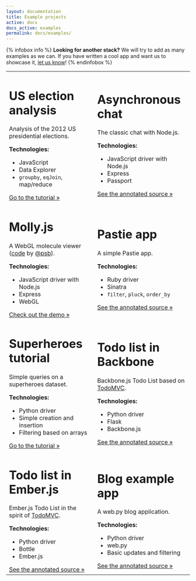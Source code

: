 ```yaml
---
layout: documentation
title: Example projects 
active: docs
docs_active: examples
permalink: docs/examples/
---
```


{% infobox info %}
__Looking for another stack?__ We will try to add as many examples as
we can. If you have written a cool app and want us to showcase it,
[let us know](/community)!
{% endinfobox %}

<table class="docs-grid docs-examples">
    <tbody>
        <tr>
            <td>
                <div class="docs-grid-block elections">
                    <h1>US election analysis</h1>
                    <p>
                        Analysis of the 2012 US presidential elections.
                    </p>
                    <strong>Technologies:</strong>
                    <ul>
                        <li>JavaScript</li>
                        <li>Data Explorer</li>
                        <li><code>groupby</code>, <code>eqJoin</code>, map/reduce</li>
                    </ul>
                    <i class="tag javascript"></i>
                    <a class="action" href="/docs/tutorials/elections/">Go to the tutorial &raquo;</a>
                </div>
            </td>
            <td>
                <div class="docs-grid-block chat">
                    <h1>Asynchronous chat</h1>
                    <p>
                        The classic chat with Node.js.
                    </p>
                    <strong>Technologies:</strong>
                    <ul>
                        <li>JavaScript driver with Node.js</li>
                        <li>Express</li>
                        <li>Passport</li>
                    </ul>
                    <i class="tag javascript"></i>
                    <a class="action" href="/docs/examples/node-socket-chat/">See the annotated source &raquo;</a>
                </div>
            </td>
        </tr>
        <tr>
            <td>
                <div class="docs-grid-block molecule">
                    <h1>Molly.js</h1>
                    <p>
                        A WebGL molecule viewer (<a href="https://github.com/psb/molly.js/">code</a> by <a href="https://github.com/psb">@psb</a>).
                    </p>
                    <strong>Technologies:</strong>
                    <ul>
                        <li>JavaScript driver with Node.js</li>
                        <li>Express</li>
                        <li>WebGL</li>
                    </ul>
                    <i class="tag javascript"></i>
                    <a class="action" href="http://mollyjs.com/examples.html">Check out the demo &raquo;</a>
                </div>
            </td>
            <td>
                <div class="docs-grid-block pastie">
                    <h1>Pastie app</h1>
                    <p>
                        A simple Pastie app.
                    </p>
                    <strong>Technologies:</strong>
                    <ul>
                        <li>Ruby driver</li>
                        <li>Sinatra</li>
                        <li><code>filter</code>, <code>pluck</code>, <code>order_by</code></li>
                    </ul>
                    <i class="tag ruby"></i>
                    <a class="action" href="/docs/examples/sinatra-pastie/">See the annotated source &raquo;</a>
                </div>
            </td>
        </tr>
        <tr>
            <td>
                <div class="docs-grid-block superheroes">
                    <h1>Superheroes tutorial</h1>
                    <p>
                        Simple queries on a superheroes dataset. 
                    </p>
                    <strong>Technologies:</strong>
                    <ul>
                        <li>Python driver</li>
                        <li>Simple creation and insertion</li>
                        <li>Filtering based on arrays</li>
                    </ul>
                    <i class="tag python"></i>
                    <a class="action" href="/docs/tutorials/superheroes/">Go to the tutorial &raquo;</a>
                </div>
            </td>
            <td>
                <div class="docs-grid-block todo-backbone">
                    <h1>Todo list in Backbone</h1>
                    <p>
                        Backbone.js Todo List based on
                        <a href="http://todomvc.com/">TodoMVC</a>.
                    </p>
                    <strong>Technologies:</strong>
                    <ul>
                        <li>Python driver</li>
                        <li>Flask</li>
                        <li>Backbone.js</li>
                    </ul>
                    <i class="tag python"></i>
                    <a class="action" href="/docs/examples/flask-backbone-todo/">See the annotated source &raquo;</a>
                </div>
            </td>
        </tr>
        <tr>
            <td>
                <div class="docs-grid-block todo-ember">
                    <h1>Todo list in Ember.js</h1>
                    <p>
                        Ember.js Todo List in the spirit of <a href="http://todomvc.com/">TodoMVC</a>.
                    </p>
                    <strong>Technologies:</strong>
                    <ul>
                        <li>Python driver</li>
                        <li>Bottle</li>
                        <li>Ember.js</li>
                    </ul>
                    <i class="tag python"></i>
                    <a class="action" href="/docs/examples/bottle-ember-todo/">See the annotated source &raquo;</a>
                </div>
            </td>
            <td>
                <div class="docs-grid-block blog">
                    <h1>Blog example app</h1>
                    <p>
                        A web.py blog application.
                    </p>
                    <strong>Technologies:</strong>
                    <ul>
                        <li>Python driver</li>
                        <li>web.py</li>
                        <li>Basic updates and filtering</li>
                    </ul>
                    <i class="tag python"></i>
                    <a class="action" href="/docs/examples/webpy-blog/">See the annotated source &raquo;</a>
                </div>
            </td>
        </tr>
    </tbody>
</table>

